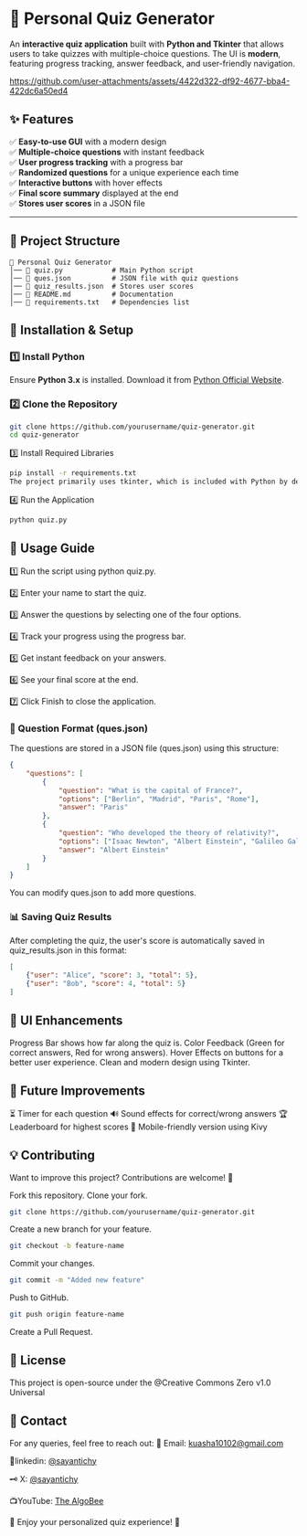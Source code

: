 # 🧠 Personal Quiz Generator

An **interactive quiz application** built with **Python and Tkinter** that allows users to take quizzes with multiple-choice questions. The UI is **modern**, featuring progress tracking, answer feedback, and user-friendly navigation.

https://github.com/user-attachments/assets/4422d322-df92-4677-bba4-422dc6a50ed4


## ✨ Features

✅ **Easy-to-use GUI** with a modern design  
✅ **Multiple-choice questions** with instant feedback  
✅ **User progress tracking** with a progress bar  
✅ **Randomized questions** for a unique experience each time  
✅ **Interactive buttons** with hover effects  
✅ **Final score summary** displayed at the end  
✅ **Stores user scores** in a JSON file  

---

## 📂 Project Structure
```plaintext
📁 Personal Quiz Generator
│── 📜 quiz.py            # Main Python script
│── 📜 ques.json          # JSON file with quiz questions
│── 📜 quiz_results.json  # Stores user scores
│── 📜 README.md          # Documentation
│── 📜 requirements.txt   # Dependencies list
```

## 🚀 Installation & Setup

### **1️⃣ Install Python**
Ensure **Python 3.x** is installed. Download it from [Python Official Website](https://www.python.org/).

### **2️⃣ Clone the Repository**
```bash
git clone https://github.com/yourusername/quiz-generator.git
cd quiz-generator
```
3️⃣ Install Required Libraries
```bash
pip install -r requirements.txt
The project primarily uses tkinter, which is included with Python by default.
```
4️⃣ Run the Application
```bash
python quiz.py
```
## 📖 Usage Guide
1️⃣ Run the script using python quiz.py.

2️⃣ Enter your name to start the quiz.

3️⃣ Answer the questions by selecting one of the four options.

4️⃣ Track your progress using the progress bar.

5️⃣ Get instant feedback on your answers.

6️⃣ See your final score at the end.

7️⃣ Click Finish to close the application.

### 📝 Question Format (ques.json)
The questions are stored in a JSON file (ques.json) using this structure:

```json
{
    "questions": [
        {
            "question": "What is the capital of France?",
            "options": ["Berlin", "Madrid", "Paris", "Rome"],
            "answer": "Paris"
        },
        {
            "question": "Who developed the theory of relativity?",
            "options": ["Isaac Newton", "Albert Einstein", "Galileo Galilei", "Nikola Tesla"],
            "answer": "Albert Einstein"
        }
    ]
}
```
You can modify ques.json to add more questions.

### 📊 Saving Quiz Results
After completing the quiz, the user's score is automatically saved in quiz_results.json in this format:

```json
[
    {"user": "Alice", "score": 3, "total": 5},
    {"user": "Bob", "score": 4, "total": 5}
]
```
## 🎨 UI Enhancements
Progress Bar shows how far along the quiz is.
Color Feedback (Green for correct answers, Red for wrong answers).
Hover Effects on buttons for a better user experience.
Clean and modern design using Tkinter.
## 🔧 Future Improvements
⏳ Timer for each question
🔊 Sound effects for correct/wrong answers
🏆 Leaderboard for highest scores
📱 Mobile-friendly version using Kivy
## 💡 Contributing
Want to improve this project? Contributions are welcome! 🚀

Fork this repository.
Clone your fork.
```bash
git clone https://github.com/yourusername/quiz-generator.git
```
Create a new branch for your feature.
```bash
git checkout -b feature-name
```
Commit your changes.
```bash
git commit -m "Added new feature"
```
Push to GitHub.
```bash
git push origin feature-name
```
Create a Pull Request.
## 📜 License
This project is open-source under the @Creative Commons Zero v1.0 Universal


## 📩 Contact
For any queries, feel free to reach out: 
📧 Email: kuasha10102@gmail.com

🔗linkedin: [@sayantichy](www.linkedin.com/in/sayantichy)

🗝 X: [@sayantichy](https://x.com/Sayantichy)

📺YouTube: [The AlgoBee](www.youtube.com/@thealgobee)

🚀 Enjoy your personalized quiz experience! 🎉
